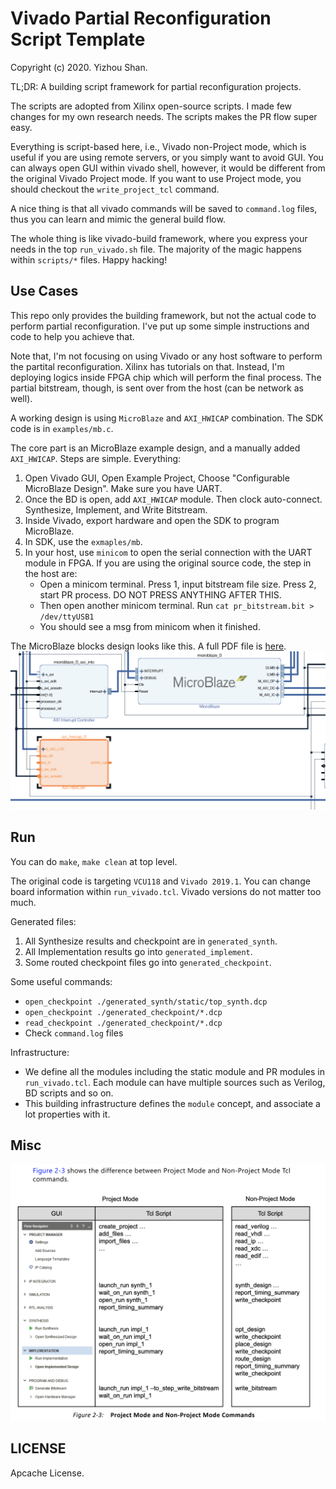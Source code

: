 # Vivado Partial Reconfiguration Script Template

Copyright (c) 2020. Yizhou Shan.

TL;DR: A building script framework for partial reconfiguration projects.

The scripts are adopted from Xilinx open-source scripts.
I made few changes for my own research needs.
The scripts makes the PR flow super easy.

Everything is script-based here, i.e., Vivado non-Project mode,
which is useful if you are using remote servers, or you simply want to avoid GUI.
You can always open GUI within vivado shell, however, it would be different from the original Vivado Project mode.
If you want to use Project mode, you should checkout the `write_project_tcl` command.

A nice thing is that all vivado commands will be saved to `command.log` files,
thus you can learn and mimic the general build flow.

The whole thing is like vivado-build framework,
where you express your needs in the top `run_vivado.sh` file.
The majority of the magic happens within `scripts/*` files.
Happy hacking!

## Use Cases

This repo only provides the building framework, but not the actual code to perform partial reconfiguration.
I've put up some simple instructions and code to help you achieve that.

Note that, I'm not focusing on using Vivado or any host software to perform the partital reconfiguration.
Xilinx has tutorials on that.
Instead, I'm deploying logics inside FPGA chip which will perform the final process.
The partial bitstream, though, is sent over from the host (can be network as well).

A working design is using `MicroBlaze` and `AXI_HWICAP` combination.
The SDK code is in `examples/mb.c`.

The core part is an MicroBlaze example design, and a manually added `AXI_HWICAP`.
Steps are simple. Everything:

1. Open Vivado GUI, Open Example Project, Choose "Configurable MicroBlaze Design". Make sure you have UART.
2. Once the BD is open, add `AXI_HWICAP` module. Then clock auto-connect. Synthesize, Implement, and Write Bitstream.
3. Inside Vivado, export hardware and open the SDK to program MicroBlaze.
4. In SDK, use the `exmaples/mb`.
5. In your host, use `minicom` to open the serial connection with the UART module in FPGA.
   If you are using the original source code, the step in the host are:
    - Open a minicom terminal.
      Press 1, input bitstream file size.
      Press 2, start PR process. DO NOT PRESS ANYTHING AFTER THIS.
    - Then open another minicom terminal.
      Run `cat pr_bitstream.bit > /dev/ttyUSB1`
    - You should see a msg from minicom when it finished.

The MicroBlaze blocks design looks like this. A full PDF file is [here](assets/config_mb.pdf).
![image-mb](assets/config_mb.png)

## Run

You can do `make`, `make clean` at top level.

The original code is targeting `VCU118` and `Vivado 2019.1`.
You can change board information within `run_vivado.tcl`.
Vivado versions do not matter too much.

Generated files:

1. All Synthesize results and checkpoint are in `generated_synth`.
2. All Implementation results go into `generated_implement`.
3. Some routed checkpoint files go into `generated_checkpoint`.

Some useful commands:

- `open_checkpoint ./generated_synth/static/top_synth.dcp`
- `open_checkpoint ./generated_checkpoint/*.dcp`
- `read_checkpoint ./generated_checkpoint/*.dcp`
- Check `command.log` files

Infrastructure:

- We define all the modules including the static module and PR modules in `run_vivado.tcl`.
  Each module can have multiple sources such as Verilog, BD scripts and so on.
- This building infrastructure defines the `module` concept, and associate a lot properties with it.

## Misc
![image](assets/screenshot-script.png)

## LICENSE
Apcache License.
